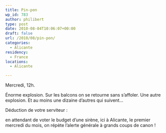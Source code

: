 ```yaml
---
title: Pin-pon
wp_id: 783
author: philibert
type: post
date: 2010-08-04T10:06:07+00:00
draft: false
url: /2010/08/pin-pon/
categories:
  - Alicante
residency:
  - France
locations:
  - Alicante

---
```

Mercredi, 12h. 

Énorme explosion. Sur les balcons on se retourne sans s&rsquo;affoler. Une autre explosion. Et au moins une dizaine d&rsquo;autres qui suivent&#8230;

Déduction de votre serviteur :
  
en attendant de voter le budget d&rsquo;une sirène, ici à Alicante, le premier mercredi du mois, on répète l&rsquo;alerte générale à grands coups de canon !